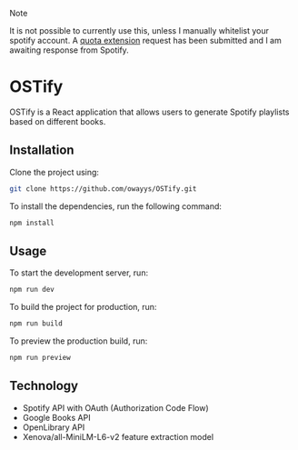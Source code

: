 > [!NOTE]  
> It is not possible to currently use this, unless I manually whitelist your spotify account. A [quota extension](https://developer.spotify.com/documentation/web-api/concepts/quota-modes) request has been submitted and I am awaiting response from Spotify.

# OSTify

OSTify is a React application that allows users to generate Spotify playlists based on different books.

## Installation

Clone the project using:

```sh
git clone https://github.com/owayys/OSTify.git
```

To install the dependencies, run the following command:

```sh
npm install
```

## Usage

To start the development server, run:

```sh
npm run dev
```

To build the project for production, run:

```sh
npm run build
```

To preview the production build, run:

```sh
npm run preview
```

## Technology

-   Spotify API with OAuth (Authorization Code Flow)
-   Google Books API
-   OpenLibrary API
-   Xenova/all-MiniLM-L6-v2 feature extraction model
